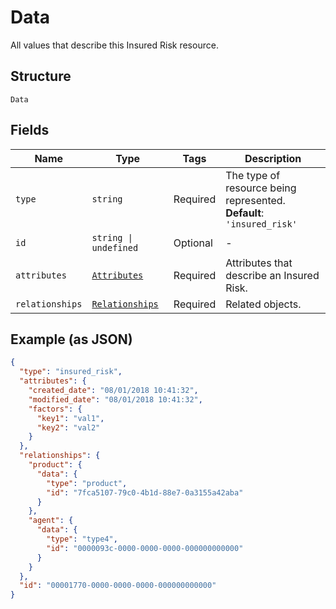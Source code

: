 
# Data

All values that describe this Insured Risk resource.

## Structure

`Data`

## Fields

| Name | Type | Tags | Description |
|  --- | --- | --- | --- |
| `type` | `string` | Required | The type of resource being represented.<br>**Default**: `'insured_risk'` |
| `id` | `string \| undefined` | Optional | - |
| `attributes` | [`Attributes`](../../doc/models/attributes.md) | Required | Attributes that describe an Insured Risk. |
| `relationships` | [`Relationships`](../../doc/models/relationships.md) | Required | Related objects. |

## Example (as JSON)

```json
{
  "type": "insured_risk",
  "attributes": {
    "created_date": "08/01/2018 10:41:32",
    "modified_date": "08/01/2018 10:41:32",
    "factors": {
      "key1": "val1",
      "key2": "val2"
    }
  },
  "relationships": {
    "product": {
      "data": {
        "type": "product",
        "id": "7fca5107-79c0-4b1d-88e7-0a3155a42aba"
      }
    },
    "agent": {
      "data": {
        "type": "type4",
        "id": "0000093c-0000-0000-0000-000000000000"
      }
    }
  },
  "id": "00001770-0000-0000-0000-000000000000"
}
```

